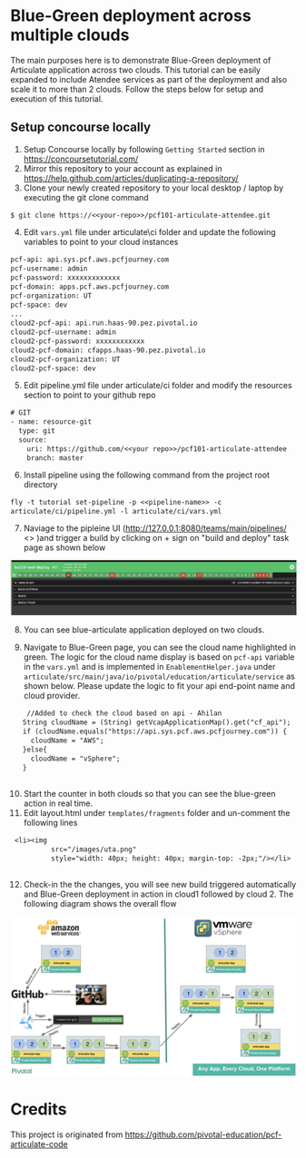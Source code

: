 
# Blue-Green deployment across multiple clouds

The main purposes here is to demonstrate Blue-Green deployment of Articulate application across two clouds. This tutorial can be easily expanded to include Atendee services as part of the deployment and also scale it to more than 2 clouds. Follow the steps below for setup and execution of this tutorial.

## Setup concourse locally

  1. Setup Concourse locally by following `Getting Started` section in https://concoursetutorial.com/ 
  2. Mirror this repository to your account as explained in https://help.github.com/articles/duplicating-a-repository/
  3. Clone your newly created repository to your local desktop / laptop by executing the git clone command

```
$ git clone https://<<your-repo>>/pcf101-articulate-attendee.git
```
  
 4. Edit `vars.yml` file under articulate\ci folder and update the following variables to point to your cloud instances

```
pcf-api: api.sys.pcf.aws.pcfjourney.com
pcf-username: admin
pcf-password: xxxxxxxxxxxxx
pcf-domain: apps.pcf.aws.pcfjourney.com
pcf-organization: UT
pcf-space: dev
...
cloud2-pcf-api: api.run.haas-90.pez.pivotal.io
cloud2-pcf-username: admin
cloud2-pcf-password: xxxxxxxxxxxx
cloud2-pcf-domain: cfapps.haas-90.pez.pivotal.io
cloud2-pcf-organization: UT
cloud2-pcf-space: dev

```
 5. Edit pipeline.yml file under articulate/ci folder and modify the resources section to point to your github repo
 
```
# GIT
- name: resource-git
  type: git
  source:
    uri: https://github.com/<<your repo>>/pcf101-articulate-attendee
    branch: master

```
 6. Install pipeline using the following command from the project root directory
 
```
fly -t tutorial set-pipeline -p <<pipeline-name>> -c articulate/ci/pipeline.yml -l articulate/ci/vars.yml

```

 7. Naviage to the pipleine UI (http://127.0.0.1:8080/teams/main/pipelines/ <<Pipeline-name>> )and trigger a build by clicking     on + sign on "build and deploy" task page as shown below
  
 ![Landing Page](misc/Buildpage.png)
 
  8. You can see blue-articulate application deployed on two clouds. 
  
  9. Navigate to Blue-Green page, you can see the cloud name highlighted in green. The logic for the cloud name display is 
     based on `pcf-api` variable in the `vars.yml` and is implemented in `EnablementHelper.java` under 
     `articulate/src/main/java/io/pivotal/education/articulate/service` as shown below. Please 
     update the logic to fit your api end-point name and cloud provider.
 
 ```
     //Added to check the cloud based on api - Ahilan
    String cloudName = (String) getVcapApplicationMap().get("cf_api");
    if (cloudName.equals("https://api.sys.pcf.aws.pcfjourney.com")) {
      cloudName = "AWS";
    }else{
      cloudName = "vSphere";
    }
    
 ```
  10. Start the counter in both clouds so that you can see the blue-green action in real time.
  11. Edit layout.html under `templates/fragments` folder and un-comment the following lines
  
```
 <li><img
          src="/images/uta.png"
          style="width: 40px; height: 40px; margin-top: -2px;"/></li>


```
  12. Check-in the the changes, you will see new build triggered automatically and Blue-Green deployment in action in 
      cloud1 followed by cloud 2. The following diagram shows the overall flow
      
     
![Landing Page](misc/Automation.png) 
     

 
# Credits

This project is originated from https://github.com/pivotal-education/pcf-articulate-code
